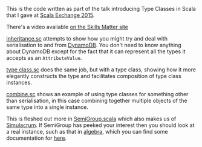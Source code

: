 This is the code written as part of the talk introducing Type Classes in Scala that I gave at 
[Scala Exchange 2015](https://skillsmatter.com/conferences/6862-scala-exchange-2015#program).

There's a video available [on the Skills Matter site](https://skillsmatter.com/skillscasts/6832-what-are-typeclasses-and-why-you-should-care) 

[inheritance.sc](inheritance.sc) attempts to show how you might try and deal with serialisation 
to and from [DynamoDB](https://aws.amazon.com/dynamodb). You don't need to know anything about
DynamoDB except for the fact that it can represent all the types it accepts as an `AttributeValue`.

[type class.sc](type%20class.sc) does the same job, but with a type class, showing how it more 
elegantly constructs the type and facilitates composition of type class instances.

[combine.sc](combine.sc) shows an example of using type classes for something other than 
serialisation, in this case combining together multiple objects of the same type into a single 
instance. 

This is fleshed out more in [SemiGroup.scala](src/main/scala/scalaexchange/SemiGroup.scala)
which also makes us of [Simulacrum](https://github.com/mpilquist/simulacrum). If SemiGroup has 
peeked your interest then you should look at a real instance, such as that in [algebra](https://github.com/non/algebra/blob/master/core/src/main/scala/algebra/Semigroup.scala),
which you can find some documentation for [here](http://non.github.io/cats//tut/semigroup.html).